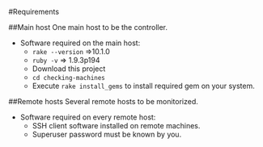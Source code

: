 #Requirements

##Main host
One main host to be the controller.
* Software required on the main host: 
   * `rake --version` =>10.1.0
   * `ruby -v` => 1.9.3p194
   * Download this project
   * `cd checking-machines`
   * Execute `rake install_gems` to install required gem on your system.

##Remote hosts
Several remote hosts to be monitorized.
* Software required on every remote host:
   * SSH client software installed on remote machines.
   * Superuser password must be known by you.

